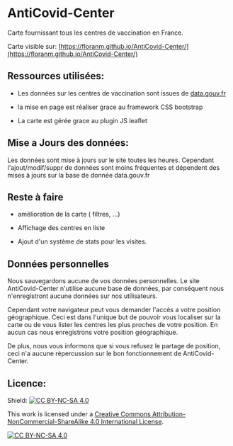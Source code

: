 # AntiCovid-Center
Carte fournissant tous les centres de vaccination en France.

Carte visible sur: [https://floranm.github.io/AntiCovid-Center/](https://floranm.github.io/AntiCovid-Center/)

## Ressources utilisées:
- Les données sur les centres de vaccination sont issues de [data.gouv.fr](https://www.data.gouv.fr/fr/datasets/lieux-de-vaccination-contre-la-covid-19/)

- la mise en page est réaliser grace au framework CSS bootstrap

- La carte est gérée grace au plugin JS leaflet

## Mise a Jours des données:
Les données sont mise à jours sur le site toutes les heures. Cependant l'ajout/modif/suppr de données sont moins fréquentes et dépendent des mises à jours sur la base de donnée data.gouv.fr
## Reste à faire
- amélioration de la carte ( filtres, ...)

- Affichage des centres en liste

- Ajout d'un système de stats pour les visites.
## Données personnelles
Nous sauvegardons aucune de vos données personnelles. Le site AntiCovid-Center n'utilise aucune base de données, par conséquent nous n'enregistront aucune données sur nos utilisateurs.

Cependant votre navigateur peut vous demander l'accès a votre position géographique. Ceci est dans l'unique but de pouvoir vous localiser sur la carte ou de vous lister les centres les plus proches de votre position. En aucun cas nous enregistrons votre position géographique.

De plus, nous vous informons que si vous refusez le partage de position, ceci n'a aucune répercussion sur le bon fonctionnement de AntiCovid-Center.

## Licence:

Shield: [![CC BY-NC-SA 4.0][cc-by-nc-sa-shield]][cc-by-nc-sa]

This work is licensed under a
[Creative Commons Attribution-NonCommercial-ShareAlike 4.0 International License][cc-by-nc-sa].

[![CC BY-NC-SA 4.0][cc-by-nc-sa-image]][cc-by-nc-sa]

[cc-by-nc-sa]: http://creativecommons.org/licenses/by-nc-sa/4.0/
[cc-by-nc-sa-image]: https://licensebuttons.net/l/by-nc-sa/4.0/88x31.png
[cc-by-nc-sa-shield]: https://img.shields.io/badge/License-CC%20BY--NC--SA%204.0-lightgrey.svg